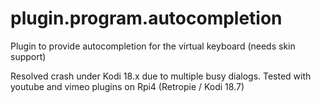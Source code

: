 # plugin.program.autocompletion
Plugin to provide autocompletion for the virtual keyboard (needs skin support)



Resolved crash under Kodi 18.x due to multiple busy dialogs. Tested with youtube and vimeo plugins on Rpi4 (Retropie / Kodi 18.7)
